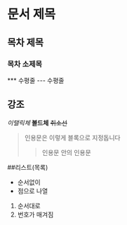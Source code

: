 # 문서 제목
## 목차 제목
### 목차 소제목
*** 수평줄
--- 수평줄

## 강조
*이탤릭체*
**볼드체**
~~취소선~~

>인용문은 이렇게 블록으로 지정돕니다
>> 인용문 안의 인용문

##리스트(목록)
* 순서없이
* 점으로 나열
1. 순서대로
2. 번호가 매겨짐
